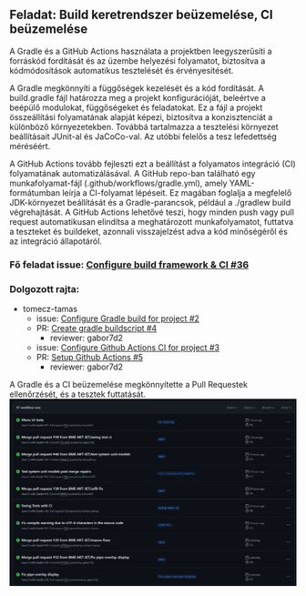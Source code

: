 ## Feladat: Build keretrendszer beüzemelése, CI beüzemelése

A Gradle és a GitHub Actions használata a projektben leegyszerűsíti a forráskód fordítását és az üzembe helyezési folyamatot, biztosítva a kódmódosítások automatikus tesztelését és érvényesítését.

A Gradle megkönnyíti a függőségek kezelését és a kód fordítását. A build.gradle fájl határozza meg a projekt konfigurációját, beleértve a beépülő modulokat, függőségeket és feladatokat. Ez a fájl a projekt összeállítási folyamatának alapját képezi, biztosítva a konzisztenciát a különböző környezetekben. Továbbá tartalmazza a tesztelési környezet beállításait JUnit-al és JaCoCo-val. Az utóbbi felelős a tesz lefedettség méréséért.

A GitHub Actions tovább fejleszti ezt a beállítást a folyamatos integráció (CI) folyamatának automatizálásával. A GitHub repo-ban található egy munkafolyamat-fájl (.github/workflows/gradle.yml), amely YAML-formátumban leírja a CI-folyamat lépéseit. Ez magában foglalja a megfelelő JDK-környezet beállítását és a Gradle-parancsok, például a ./gradlew build végrehajtását. A GitHub Actions lehetővé teszi, hogy minden push vagy pull request automatikusan elindítsa a meghatározott munkafolyamatot, futtatva a teszteket és buildeket, azonnali visszajelzést adva a kód minőségéről és az integráció állapotáról.

### Fő feladat issue: [Configure build framework & CI #36](https://github.com/gabor7d2/iet-hf-2024-macaroni/issues/36)

### Dolgozott rajta:
- tomecz-tamas
  - issue: [Configure Gradle build for project #2](https://github.com/gabor7d2/iet-hf-2024-macaroni/issues/2)
  - PR: [Create gradle buildscript #4](https://github.com/gabor7d2/iet-hf-2024-macaroni/pull/4)
    - reviewer: gabor7d2
  - issue: [Configure Github Actions CI for project #3](https://github.com/gabor7d2/iet-hf-2024-macaroni/issues/3)
  - PR: [Setup Github Actions #5](https://github.com/gabor7d2/iet-hf-2024-macaroni/pull/5)
    - reviewer: gabor7d2

A Gradle és a CI beüzemelése megkönnyítette a Pull Requestek ellenőrzését, és a tesztek futtatását.
![CI Screenshot](screenshots/ci.png)